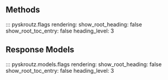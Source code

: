 ## Methods

::: pyskroutz.flags
    rendering:
      show_root_heading: false
      show_root_toc_entry: false
      heading_level: 3

## Response Models
::: pyskroutz.models.flags
    rendering:
      show_root_heading: false
      show_root_toc_entry: false
      heading_level: 3